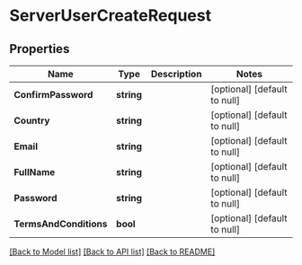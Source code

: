 # ServerUserCreateRequest

## Properties
Name | Type | Description | Notes
------------ | ------------- | ------------- | -------------
**ConfirmPassword** | **string** |  | [optional] [default to null]
**Country** | **string** |  | [optional] [default to null]
**Email** | **string** |  | [optional] [default to null]
**FullName** | **string** |  | [optional] [default to null]
**Password** | **string** |  | [optional] [default to null]
**TermsAndConditions** | **bool** |  | [optional] [default to null]

[[Back to Model list]](../README.md#documentation-for-models) [[Back to API list]](../README.md#documentation-for-api-endpoints) [[Back to README]](../README.md)

